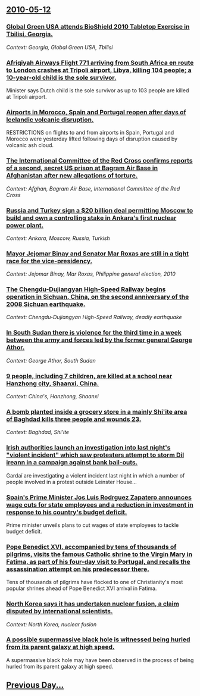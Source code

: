 ## [2010-05-12](/news/2010/05/12/index.md)

### [Global Green USA attends BioShield 2010 Tabletop Exercise in Tbilisi, Georgia. ](/news/2010/05/12/global-green-usa-attends-bioshield-2010-tabletop-exercise-in-tbilisi-georgia.md)
_Context: Georgia, Global Green USA, Tbilisi_

### [Afriqiyah Airways Flight 771 arriving from South Africa en route to London crashes at Tripoli airport, Libya, killing 104 people; a 10-year-old child is the sole survivor. ](/news/2010/05/12/afriqiyah-airways-flight-771-arriving-from-south-africa-en-route-to-london-crashes-at-tripoli-airport-libya-killing-104-people-a-10-year.md)
Minister says Dutch child is the sole survivor as up to 103 people are killed at Tripoli airport.

### [Airports in Morocco, Spain and Portugal reopen after days of Icelandic volcanic disruption. ](/news/2010/05/12/airports-in-morocco-spain-and-portugal-reopen-after-days-of-icelandic-volcanic-disruption.md)
RESTRICTIONS on flights to and from airports in Spain, Portugal and Morocco were yesterday lifted following days of disruption caused by volcanic ash cloud.

### [The International Committee of the Red Cross confirms reports of a second, secret US prison at Bagram Air Base in Afghanistan after new allegations of torture. ](/news/2010/05/12/the-international-committee-of-the-red-cross-confirms-reports-of-a-second-secret-us-prison-at-bagram-air-base-in-afghanistan-after-new-alle.md)
_Context: Afghan, Bagram Air Base, International Committee of the Red Cross_

### [Russia and Turkey sign a $20 billion deal permitting Moscow to build and own a controlling stake in Ankara's first nuclear power plant. ](/news/2010/05/12/russia-and-turkey-sign-a-20-billion-deal-permitting-moscow-to-build-and-own-a-controlling-stake-in-ankara-s-first-nuclear-power-plant.md)
_Context: Ankara, Moscow, Russia, Turkish_

### [Mayor Jejomar Binay and Senator Mar Roxas are still in a tight race for the vice-presidency. ](/news/2010/05/12/mayor-jejomar-binay-and-senator-mar-roxas-are-still-in-a-tight-race-for-the-vice-presidency.md)
_Context: Jejomar Binay, Mar Roxas, Philippine general election, 2010_

### [The Chengdu-Dujiangyan High-Speed Railway begins operation in Sichuan, China, on the second anniversary of the 2008 Sichuan earthquake. ](/news/2010/05/12/the-chengdu-dujiangyan-high-speed-railway-begins-operation-in-sichuan-china-on-the-second-anniversary-of-the-2008-sichuan-earthquake.md)
_Context: Chengdu-Dujiangyan High-Speed Railway, deadly earthquake_

### [In South Sudan there is violence for the third time in a week between the army and forces led by the former general George Athor. ](/news/2010/05/12/in-south-sudan-there-is-violence-for-the-third-time-in-a-week-between-the-army-and-forces-led-by-the-former-general-george-athor.md)
_Context: George Athor, South Sudan_

### [9 people, including 7 children, are killed at a school near Hanzhong city, Shaanxi, China. ](/news/2010/05/12/9-people-including-7-children-are-killed-at-a-school-near-hanzhong-city-shaanxi-china.md)
_Context: China's, Hanzhong, Shaanxi_

### [A bomb planted inside a grocery store in a mainly Shi'ite area of Baghdad kills three people and wounds 23. ](/news/2010/05/12/a-bomb-planted-inside-a-grocery-store-in-a-mainly-shi-ite-area-of-baghdad-kills-three-people-and-wounds-23.md)
_Context: Baghdad, Shi'ite_

### [Irish authorities launch an investigation into last night's "violent incident" which saw protesters attempt to storm Dil ireann in a campaign against bank bail-outs. ](/news/2010/05/12/irish-authorities-launch-an-investigation-into-last-night-s-violent-incident-which-saw-protesters-attempt-to-storm-dail-eireann-in-a-campa.md)
Garda&iacute; are investigating a violent incident last night in which a number of people involved in a protest outside Leinster House&hellip;

### [Spain's Prime Minister Jos Luis Rodrguez Zapatero announces wage cuts for state employees and a reduction in investment in response to his country's budget deficit. ](/news/2010/05/12/spain-s-prime-minister-jose-luis-rodriguez-zapatero-announces-wage-cuts-for-state-employees-and-a-reduction-in-investment-in-response-to-his.md)
Prime minister unveils plans to cut wages of state employees to tackle budget deficit.

### [Pope Benedict XVI, accompanied by tens of thousands of pilgrims, visits the famous Catholic shrine to the Virgin Mary in Fatima, as part of his four-day visit to Portugal, and recalls the assassination attempt on his predecessor there. ](/news/2010/05/12/pope-benedict-xvi-accompanied-by-tens-of-thousands-of-pilgrims-visits-the-famous-catholic-shrine-to-the-virgin-mary-in-fatima-as-part-of.md)
Tens of thousands of pilgrims have flocked to one of Christianity&#39;s most popular shrines ahead of Pope Benedict XVI arrival in Fatima.

### [North Korea says it has undertaken nuclear fusion, a claim disputed by international scientists. ](/news/2010/05/12/north-korea-says-it-has-undertaken-nuclear-fusion-a-claim-disputed-by-international-scientists.md)
_Context: North Korea, nuclear fusion_

### [A possible supermassive black hole is witnessed being hurled from its parent galaxy at high speed. ](/news/2010/05/12/a-possible-supermassive-black-hole-is-witnessed-being-hurled-from-its-parent-galaxy-at-high-speed.md)
A supermassive black hole may have been observed in the process of being hurled from its parent galaxy at high speed.

## [Previous Day...](/news/2010/05/11/index.md)

